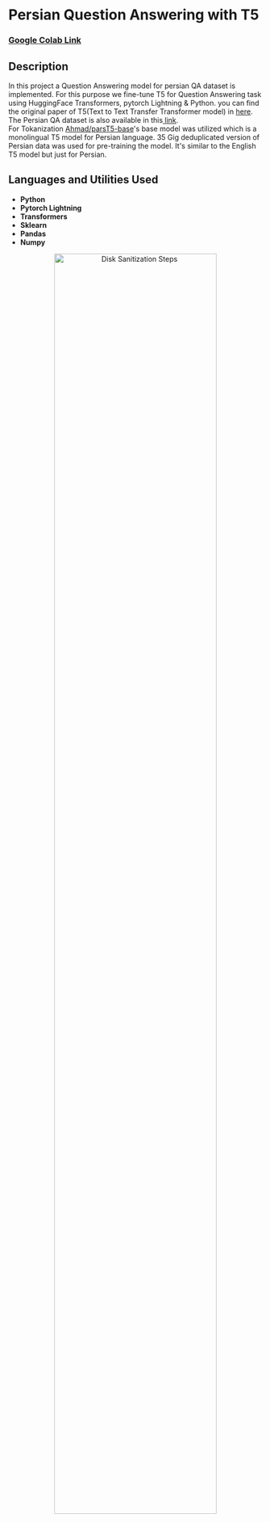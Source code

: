 
<h1>Persian Question Answering with T5</h1>

 ### [Google Colab Link](https://colab.research.google.com/drive/1Y3gSyxIA2tihNoMOORXX9M-lyuHlFa21?usp=sharing)

<h2>Description</h2>
In this project a Question Answering model for persian QA dataset is implemented. For this purpose we fine-tune T5 for Question Answering task using HuggingFace Transformers, pytorch Lightning &amp; Python. you can find the original paper of T5(Text to Text Transfer Transformer model) in <a href="https://arxiv.org/pdf/1910.10683.pdf">here</a>. The Persian QA dataset is also available in this<a href="https://github.com/sajjjadayobi/PersianQA"> link</a>.
<br />
For Tokanization <a href="https://huggingface.co/Ahmad/parsT5-base">Ahmad/parsT5-base</a>'s base model was utilized which is a monolingual T5 model for Persian language. 35 Gig deduplicated version of Persian data was used for pre-training the model. It's similar to the English T5 model but just for Persian.


<h2>Languages and Utilities Used</h2>

- <b>Python</b> 
- <b>Pytorch Lightning</b>
- <b>Transformers</b>
- <b>Sklearn</b>
- <b>Pandas</b>
- <b>Numpy</b>



<p align="center">
<img src="https://i.imgur.com/7gyrJ2l.jpg" height="80%" width="80%" alt="Disk Sanitization Steps"/>
<br />
<br />



<!--
 ```diff
- text in red
+ text in green
! text in orange
# text in gray
@@ text in purple (and bold)@@
```
--!>
